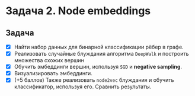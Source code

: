 # Задача 2. Node embeddings

## Задача

- [x] Найти набор данных для бинарной классификации рёбер в графе.
- [x] Реализовать случайные блуждания алгоритма `DeepWalk` и построить множества схожих вершин
- [x] Обучить эмбеддинги вершин, используя `SGD` и **negative sampling**.
- [x] Визуализировать эмбеддинги.
- [x] (+5 баллов) Также реализовать `node2vec` блуждания и обучить классификатор, используя его. Сравнить результаты.
